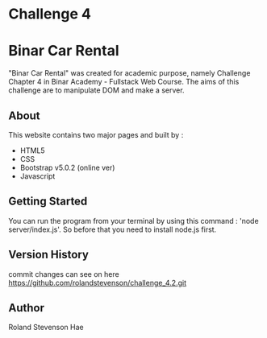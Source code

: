 # Challenge 4

# Binar Car Rental
"Binar Car Rental" was created for academic purpose, namely Challenge Chapter 4 in Binar Academy - Fullstack Web Course. The aims of this challenge are to manipulate DOM and make a server.

## About
This website contains two major pages and built by :
- HTML5
- CSS
- Bootstrap v5.0.2 (online ver)
- Javascript

## Getting Started
You can run the program from your terminal by using this command : 'node server/index.js'. So before that you need to install node.js first. 

## Version History
commit changes can see on here https://github.com/rolandstevenson/challenge_4.2.git
## Author
Roland Stevenson Hae

